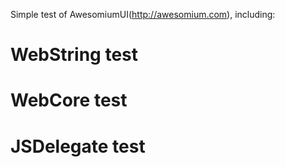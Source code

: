 Simple test of AwesomiumUI(http://awesomium.com), including:
# WebString test
# WebCore test
# JSDelegate test
